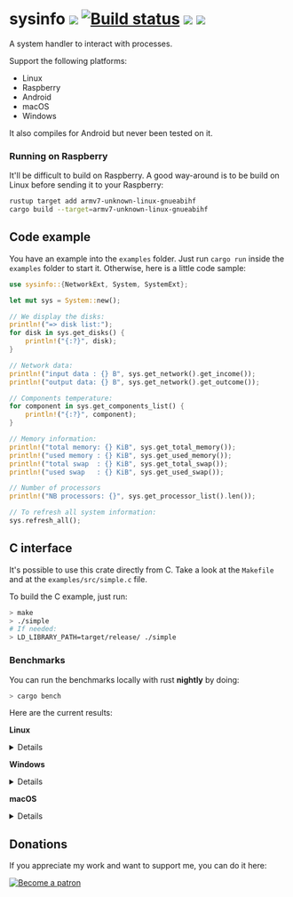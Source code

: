 # sysinfo [![][img_travis-ci]][travis-ci] [![Build status](https://ci.appveyor.com/api/projects/status/nhep876b3legunwd/branch/master?svg=true)](https://ci.appveyor.com/project/GuillaumeGomez/sysinfo/branch/master) [![][img_crates]][crates] [![][img_doc]][doc]

[img_travis-ci]: https://api.travis-ci.org/GuillaumeGomez/sysinfo.png?branch=master
[img_crates]: https://img.shields.io/crates/v/sysinfo.svg
[img_doc]: https://img.shields.io/badge/rust-documentation-blue.svg

[travis-ci]: https://travis-ci.org/GuillaumeGomez/sysinfo
[crates]: https://crates.io/crates/sysinfo
[doc]: https://docs.rs/sysinfo/

A system handler to interact with processes.

Support the following platforms:

 * Linux
 * Raspberry
 * Android
 * macOS
 * Windows

It also compiles for Android but never been tested on it.

### Running on Raspberry

It'll be difficult to build on Raspberry. A good way-around is to be build on Linux before sending it to your Raspberry:

```bash
rustup target add armv7-unknown-linux-gnueabihf
cargo build --target=armv7-unknown-linux-gnueabihf
```

## Code example

You have an example into the `examples` folder. Just run `cargo run` inside the `examples` folder to start it. Otherwise, here is a little code sample:

```rust
use sysinfo::{NetworkExt, System, SystemExt};

let mut sys = System::new();

// We display the disks:
println!("=> disk list:");
for disk in sys.get_disks() {
    println!("{:?}", disk);
}

// Network data:
println!("input data : {} B", sys.get_network().get_income());
println!("output data: {} B", sys.get_network().get_outcome());

// Components temperature:
for component in sys.get_components_list() {
    println!("{:?}", component);
}

// Memory information:
println!("total memory: {} KiB", sys.get_total_memory());
println!("used memory : {} KiB", sys.get_used_memory());
println!("total swap  : {} KiB", sys.get_total_swap());
println!("used swap   : {} KiB", sys.get_used_swap());

// Number of processors
println!("NB processors: {}", sys.get_processor_list().len());

// To refresh all system information:
sys.refresh_all();
```

## C interface

It's possible to use this crate directly from C. Take a look at the `Makefile` and at the `examples/src/simple.c` file.

To build the C example, just run:

```bash
> make
> ./simple
# If needed:
> LD_LIBRARY_PATH=target/release/ ./simple
```

### Benchmarks

You can run the benchmarks locally with rust **nightly** by doing:

```bash
> cargo bench
```

Here are the current results:

**Linux**

<details>

```text
test bench_new                   ... bench:     375,774 ns/iter (+/- 7,119)
test bench_new_all               ... bench:  10,308,642 ns/iter (+/- 422,803)
test bench_refresh_all           ... bench:   2,824,911 ns/iter (+/- 169,153)
test bench_refresh_cpu           ... bench:      13,630 ns/iter (+/- 702)
test bench_refresh_disks         ... bench:       2,558 ns/iter (+/- 14)
test bench_refresh_disks_lists   ... bench:      51,737 ns/iter (+/- 5,712)
test bench_refresh_memory        ... bench:      12,006 ns/iter (+/- 277)
test bench_refresh_networks      ... bench:     223,858 ns/iter (+/- 28,537)
test bench_refresh_networks_list ... bench:     232,934 ns/iter (+/- 34,344)
test bench_refresh_process       ... bench:      78,925 ns/iter (+/- 12,421)
test bench_refresh_processes     ... bench:   2,235,119 ns/iter (+/- 137,403)
test bench_refresh_system        ... bench:      52,832 ns/iter (+/- 6,704)
test bench_refresh_temperatures  ... bench:      25,079 ns/iter (+/- 2,258)
```
</details>

**Windows**

<details>

```text
test bench_new                   ... bench:  14,738,570 ns/iter (+/- 586,107)
test bench_new_all               ... bench:  27,132,490 ns/iter (+/- 1,292,307)
test bench_refresh_all           ... bench:   3,075,022 ns/iter (+/- 110,711)
test bench_refresh_cpu           ... bench:         392 ns/iter (+/- 30)
test bench_refresh_disks         ... bench:      41,778 ns/iter (+/- 954)
test bench_refresh_disks_lists   ... bench:     113,942 ns/iter (+/- 4,240)
test bench_refresh_memory        ... bench:         578 ns/iter (+/- 41)
test bench_refresh_networks      ... bench:      38,178 ns/iter (+/- 3,718)
test bench_refresh_networks_list ... bench:     668,390 ns/iter (+/- 30,642)
test bench_refresh_process       ... bench:         745 ns/iter (+/- 62)
test bench_refresh_processes     ... bench:   1,179,581 ns/iter (+/- 188,119)
test bench_refresh_system        ... bench:   1,230,542 ns/iter (+/- 64,231)
test bench_refresh_temperatures  ... bench:   1,231,260 ns/iter (+/- 111,274)
```
</details>

**macOS**

<details>

```text
test bench_new                   ... bench:      54,862 ns/iter (+/- 6,528)
test bench_new_all               ... bench:   4,989,120 ns/iter (+/- 1,001,529)
test bench_refresh_all           ... bench:   1,924,596 ns/iter (+/- 341,209)
test bench_refresh_cpu           ... bench:      10,521 ns/iter (+/- 1,623)
test bench_refresh_disks         ... bench:         945 ns/iter (+/- 95)
test bench_refresh_disks_lists   ... bench:      29,315 ns/iter (+/- 3,076)
test bench_refresh_memory        ... bench:       3,275 ns/iter (+/- 143)
test bench_refresh_networks      ... bench:     200,670 ns/iter (+/- 28,674)
test bench_refresh_networks_list ... bench:     200,263 ns/iter (+/- 31,473)
test bench_refresh_process       ... bench:       4,009 ns/iter (+/- 584)
test bench_refresh_processes     ... bench:     790,834 ns/iter (+/- 61,236)
test bench_refresh_system        ... bench:     335,144 ns/iter (+/- 35,713)
test bench_refresh_temperatures  ... bench:     298,823 ns/iter (+/- 77,589)
```
</details>

## Donations

If you appreciate my work and want to support me, you can do it here:

[![Become a patron](https://c5.patreon.com/external/logo/become_a_patron_button.png)](https://www.patreon.com/GuillaumeGomez)
